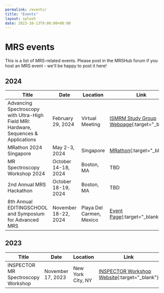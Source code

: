 ```yaml
---
permalink: /events/
title: "Events"
layout: splash
date: 2023-10-13T9:00:00+00:00
---
```


# MRS events

This is a list of MRS-related events. Please post in the MRSHub forum if you host an MRS event - we'll be happy to post it here!

## 2024

| Title | Date | Location | Link |
|-------|------|----------|------|
| Advancing Spectroscopy with Ultra-High Field MRI: Hardware, Sequences & Applications | February 29, 2024 | Virtual Meeting | [ISMRM Study Group Webpage](https://www.ismrm.org/virtual-meetings/){:target="_blank"} |
| MRathon 2024 Singapore | May 2-3, 2024 | Singapore | [MRathon](https://mrathon.github.io/singapore2024/){:target="_blank"} |
| MR Spectroscopy Workshop 2024 | October 14-18, 2024 | Boston, MA | TBD |
| 2nd Annual MRS Hackathon | October 18-19, 2024 | Boston, MA | TBD |
| 8th Annual EDITINGSCHOOL and Symposium for Advanced MRS | November 18-22, 2024 | Playa Del Carmen, Mexico | [Event Page](https://editingschool-and-symposium-2024.eventbee.com){:target="_blank"} | |

## 2023

| Title | Date | Location | Link |
|-------|------|----------|------|
| INSPECTOR MR Spectroscopy Workshop | November 17, 2023 | New York City, NY | [INSPECTOR Workshop Website](https://juchem.bme.columbia.edu/content/mr-spectroscopy-workshop){:target="_blank"} |
